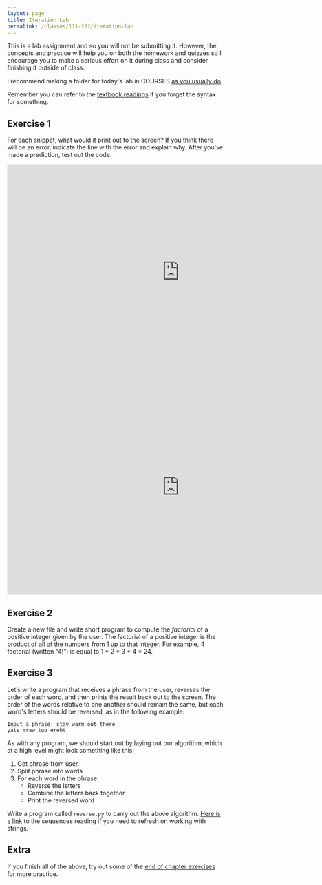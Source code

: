 ```yaml
---
layout: page
title: Iteration Lab 
permalink: /classes/111-f22/iteration-lab
---
```


This is a lab assignment and so you will not be submitting it.
However, the concepts and practice will help you on both the homework and quizzes so I encourage you to make a serious effort on it during class and consider finishing it outside of class.

I recommend making a folder for today's lab in COURSES [as you usually do](getting-started).

Remember you can refer to the [textbook readings](https://runestone.academy/ns/books/published/intro-cs/Iteration/intro-Iteration.html) if you forget the syntax for something.


## Exercise 1
For each snippet, what would it print out to the screen? If you think there will be an error, indicate the line with the error and explain why.
After you've made a prediction, test out the code.

<iframe width="800" height="500" frameborder="0" src="https://pythontutor.com/iframe-embed.html#code=for%20i%20in%20range%285,%200,%20-1%29%3A%0A%20%20%20%20print%28i%29&codeDivHeight=400&codeDivWidth=350&cumulative=false&curInstr=0&heapPrimitives=true&origin=opt-frontend.js&py=3&rawInputLstJSON=%5B%5D&textReferences=false"> </iframe>

<iframe width="800" height="500" frameborder="0" src="https://pythontutor.com/iframe-embed.html#code=for%20i%20in%20range%280%29%3A%0A%20%20%20%20print%28%22hi%22%29&codeDivHeight=400&codeDivWidth=350&cumulative=false&curInstr=0&heapPrimitives=true&origin=opt-frontend.js&py=3&rawInputLstJSON=%5B%5D&textReferences=false"> </iframe>

## Exercise 2
Create a new file and write short program to compute the *factorial* of a positive integer given by the user. The factorial of a positive integer is the product of all of the numbers from 1 up to that integer. For example, 4 factorial (written “4!”) is equal to 1 * 2 * 3 * 4 = 24.

## Exercise 3
Let’s write a program that receives a phrase from the user, reverses the order of each word, and then prints the result back out to the screen. 
The order of the words relative to one another should remain the same, but each word's letters should be reversed, as in the following example:
```
Input a phrase: stay warm out there
yats mraw tuo ereht
```

As with any program, we should start out by laying out our algorithm, which at a high level might look something like this:
1. Get phrase from user.
2. Split phrase into words
3. For each word in the phrase
    * Reverse the letters
    * Combine the letters back together
    * Print the reversed word

Write a program called `reverse.py` to carry out the above algorithm.
[Here is a link](https://runestone.academy/ns/books/published/intro-cs/Sequences/toctree.html) to the sequences reading if you need to refresh on working with strings.

## Extra
If you finish all of the above, try out some of the [end of chapter exercises](https://runestone.academy/ns/books/published/intro-cs/Iteration/Exercises.html) for more practice.
